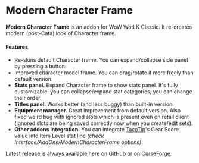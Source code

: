 # Modern Character Frame
**Modern Character Frame** is an addon for WoW WotLK Classic. It re-creates modern (post-Cata) look of Character frame.

#### Features
- Re-skins default Character frame. You can expand/collapse side panel by pressing a button.
- Improved character model frame. You can drag/rotate it more freely than default version.
- **Stats panel.** Expand Character frame to show stats panel. It's fully customizable: you can collapse/expand stat categories, you can change their order.
- **Titles panel.** Works better (and less buggy) than built-in version.
- **Equipment manager.** Great improvement from default version. Also fixed weird bug with ignored slots which is present even on retail client (ignored slots are being saved correctly now when you create/edit sets).
- **Other addons integration.** You can integrate [TacoTip]'s Gear Score value into Item Level stat line *(check Interface/AddOns/ModernCharacterFrame options)*.

Latest release is always available here on GitHub or on [CurseForge].

[TacoTip]: <https://www.curseforge.com/wow/addons/tacotip-gearscore-talents>
[CurseForge]: <https://www.curseforge.com/wow/addons/modern-character-frame>